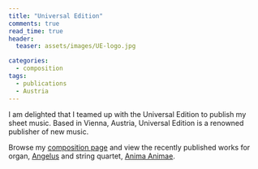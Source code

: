 ```yaml
---
title: "Universal Edition"
comments: true
read_time: true
header:
  teaser: assets/images/UE-logo.jpg

categories:
  - composition
tags:
  - publications
  - Austria
---
```


I am delighted that I teamed up with the Universal Edition to publish my sheet music. Based in Vienna, Austria, Universal Edition is a renowned publisher of new music.

Browse my [composition page][UE-works] and view the recently published works for organ, [Angelus][Angelus] and string quartet, [Anima Animae][Anima-Animae].

[UE-works]:https://www.universaledition.com/zvony-nagy-7865/works
[Anima-Animae]:https://www.universaledition.com/zvony-nagy-7865/works/anima-animae-30122
[Angelus]:https://www.universaledition.com/zvony-nagy-7865/works/angelus-30430
